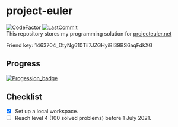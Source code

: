 # project-euler
[![CodeFactor](https://www.codefactor.io/repository/github/khanhvu207/project-euler/badge)](https://www.codefactor.io/repository/github/khanhvu207/project-euler) [![LastCommit](https://img.shields.io/github/last-commit/khanhvu207/project-euler)](https://img.shields.io/github/last-commit/khanhvu207/project-euler)   
This repository stores my programming solution for [projecteuler.net](https://projecteuler.net/)  

Friend key: 1463704_DtyNg610Tii7JZGHyiBI39BS6aqFdkXG

## Progress

[![Progession_badge](https://projecteuler.net/profile/Saasm.png)](https://projecteuler.net/profile/Saasm.png)

## Checklist

- [x] Set up a local workspace.  
- [ ] Reach level 4 (100 solved problems) before 1 July 2021. 
